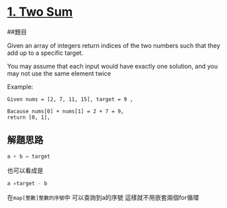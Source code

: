 # [1. Two Sum](https://leetcode.com/problems/two-sum/)

##題目

Given an array of integers return indices of the two numbers
such that they add up to a specific target.

You may assume that each input would have exactly one solution,
and you may not use the same element twice

Example:

```text
Given nums = [2, 7, 11, 15], target = 9 ,

Bacause nums[0] + nums[1] = 2 + 7 = 9,
return [0, 1],
```


## 解題思路

```go
a + b = target 
```

也可以看成是
```go
a =target - b
```

在`map[整數]整數的序號`中 可以查詢到a的序號 這樣就不用嵌套兩個for循環